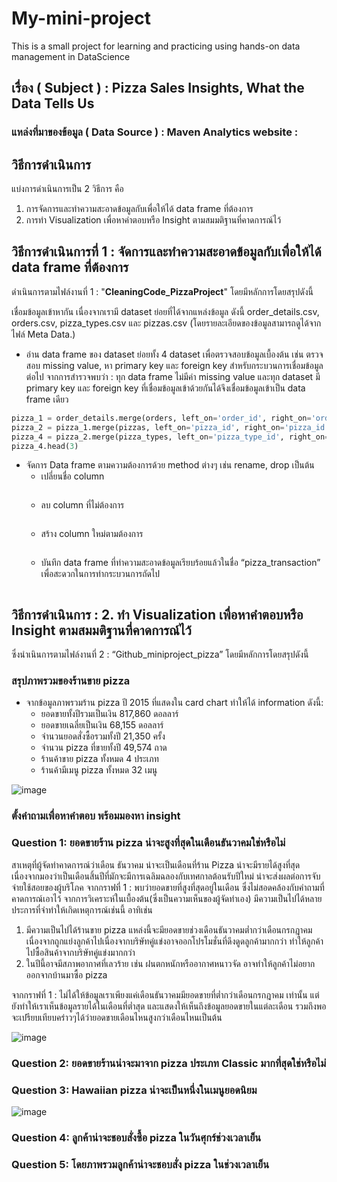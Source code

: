 # My-mini-project
This is a small project for learning and practicing using hands-on data management in DataScience
## เรื่อง ( Subject ) : Pizza Sales Insights, What the Data Tells Us

### แหล่งที่มาของข้อมูล ( Data Source ) : Maven Analytics  website :

## วิธีการดำเนินการ
แบ่งการดำเนินการเป็น 2 วิธีการ คือ
1.	การจัดการและทำความสะอาดข้อมูลกับเพื่อให้ได้ data frame ที่ต้องการ
2.	การทำ Visualization เพื่อหาคำตอบหรือ Insight ตามสมมติฐานที่คาดการณ์ไว้

## วิธีการดำเนินการที่ 1 : จัดการและทำความสะอาดข้อมูลกับเพื่อให้ได้ data frame ที่ต้องการ
ดำเนินการตามไฟล์งานที่ 1 : "**CleaningCode_PizzaProject**" โดยมีหลักการโดยสรุปดังนี้

เชื่อมข้อมูลเข้าหากัน เนื่องจากเรามี dataset ย่อยที่ได้จากแหล่งข้อมูล ดังนี้ order_details.csv, orders.csv, pizza_types.csv และ pizzas.csv (โดยรายละเอียดของข้อมูลสามารถดูได้จากไฟล์ Meta Data.)

- อ่าน data frame ของ dataset ย่อยทั้ง 4 dataset เพื่อตรวจสอบข้อมูลเบื้องต้น เช่น ตรวจสอบ missing value, หา primary key และ foreign key สำหรับกระบวนการเชื่อมข้อมูลต่อไป จากการสำรวจพบว่า : ทุก data frame ไม่มีค่า missing value และทุก dataset มี primary key และ foreign key ที่เชื่อมข้อมูลเข้าด้วยกันได้จึงเชื่อมข้อมูลเข้าเป็น data frame เดียว
 	 
```python
pizza_1 = order_details.merge(orders, left_on='order_id', right_on='order_id')
pizza_2 = pizza_1.merge(pizzas, left_on='pizza_id', right_on='pizza_id')
pizza_4 = pizza_2.merge(pizza_types, left_on='pizza_type_id', right_on='pizza_type_id')
pizza_4.head(3)
```
- จัดการ Data frame ตามความต้องการด้วย method ต่างๆ เช่น rename, drop เป็นต้น
    * เปลี่ยนชื่อ column
      ```python

      ```
    * ลบ column ที่ไม่ต้องการ 
      ```python

      ```
    * สร้าง column ใหม่ตามต้องการ
      ```python

      ```
    * บันทึก data frame ที่ทำความสะอาดข้อมูลเรียบร้อยแล้วในชื่อ “pizza_transaction” เพื่อสะดวกในการทำกระบวนการถัดไป
      ```python

      ```
      
## วิธีการดำเนินการ : 2. ทำ Visualization เพื่อหาคำตอบหรือ Insight ตามสมมติฐานที่คาดการณ์ไว้
ซึ่งนำเนินการตามไฟล์งานที่ 2 : “Github_miniproject_pizza” โดยมีหลักการโดยสรุปดังนี้
### สรุปภาพรวมของร้านขาย pizza
* จากข้อมูลภาพรวมร้าน pizza ปี 2015 ที่แสดงใน card chart ทำให้ได้ information ดังนี้:
    * ยอดขายทั้งปีรวมเป็นเงิน 817,860 ดอลลาร์
    * ยอดขายเฉลี่ยเป็นเงิน 68,155 ดอลลาร์
    * จำนวนยอดสั่งซื้อรวมทั้งปี 21,350 ครั้ง
    * จำนวน pizza ที่ขายทั้งปี 49,574 ถาด
    * ร้านค้าขาย pizza ทั้งหมด 4 ประเภท
    * ร้านค้ามีเมนู pizza ทั้งหมด 32 เมนู
      
![image](https://github.com/user-attachments/assets/53e71352-3268-4ae9-bf8c-7c1185f1b3c6)


  ### ตั้งคำถามเพื่อหาคำตอบ พร้อมมองหา insight
### Question 1: ยอดขายร้าน pizza น่าจะสูงที่สุดในเดือนธันวาคมใช่หรือไม่
สาเหตุที่ผู้จัดทำคาดการณ์ว่าเดือน ธันวาคม น่าจะเป็นเดือนที่ร้าน Pizza น่าจะมีรายได้สูงที่สุดเนื่องจากมองว่าเป็นเดือนสิ้นปีที่มักจะมีการเฉลิมฉลองกับเทศกาลต้อนรับปีใหม่ น่าจะส่งผลต่อการจับจ่ายใช้สอยของผู้บริโภค จากกราฟที่ 1 : พบว่ายอดขายที่สูงที่สุดอยู่ในเดือน ซึ่งไม่สอดคล้องกับคำถามที่คาดการณ์เอาไว้ จากการวิเคราะห์ในเบื้องต้น(ซึ่งเป็นความเห็นของผู้จัดทำเอง) มีความเป็นไปได้หลายประการที่จำทำให้เกิดเหตุการณ์เช่นนี้ อาทิเช่น

1. มีความเป็นไปได้ร้านขาย pizza แหล่งนี้จะมียอดขายช่วงเดือนธันวาคมต่ำกว่าเดือนกรกฎาคม เนื่องจากถูกแย่งลูกค้าไปเนื่องจากบริษัทคู่แข่งอาจออกโปรโมชั่นที่ดึงดูดลูกค้ามากกว่า ทำให้ลูกค้าไปซื้อสินค้าจากบริษัทคู่แข่งมากกว่า
2. ในปีนี้อาจมีสภาพอากาศที่เลวร้าย เช่น ฝนตกหนักหรืออากาศหนาวจัด อาจทำให้ลูกค้าไม่อยากออกจากบ้านมาซื้อ pizza

จากกราฟที่ 1 : ไม่ได้ให้ข้อมูลเราเพียงแค่เดือนธันวาคมมียอดขายที่ต่ำกว่าเดือนกรกฎาคม เท่านั้น แต่ยังทำให้เราเห็นข้อมูลรายได้ในเดือนที่ต่ำสุด และแสดงให้เห็นถึงข้อมูลยอดขายในแต่ละเดือน รวมถึงพอจะเปรียบเทียบคร่าวๆได้ว่ายอดขายเดือนไหนสูงกว่าเดือนไหนเป็นต้น

![image](https://github.com/user-attachments/assets/3936aae9-31b8-4161-93f6-a51a4a388b6b)

### Question 2: ยอดขายร้านน่าจะมาจาก pizza ประเภท Classic มากที่สุดใช่หรือไม่


### Question 3: Hawaiian pizza น่าจะเป็นหนึ่งในเมนูยอดนิยม

![image](https://github.com/user-attachments/assets/55b08f19-5be7-4e31-900b-5eba4b5c52dc)

### Question 4: ลูกค้าน่าจะชอบสั่งซื้อ pizza ในวันศุกร์ช่วงเวลาเย็น


### Question 5: โดยภาพรวมลูกค้าน่าจะชอบสั่ง pizza ในช่วงเวลาเย็น
